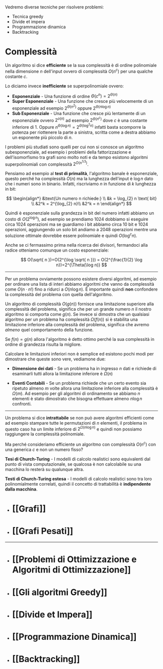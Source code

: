 Vedremo diverse tecniche per risolvere problemi:
- Tecnica greedy
- Divide et impera
- Programmazione dinamica
- Backtracking

# Complessità

Un algoritmo si dice **efficiente** se la sua complessità è di ordine polinomiale nella dimensione $n$ dell'input ovvero di complessità $O(n^ c)$ per una qualche costante $c$.

Lo diciamo invece **inefficiente** se superpolinomiale ovvero:

- **Esponenziale** - Una funzione di ordine $\Theta(c^ n)=2^{\Theta(n)}$
- **Super Esponenziale** - Una funzione che cresce più velocemente di un esponenziale ad esempio $2^{\Theta(n^2)}$ oppure $2^{\Theta(n\log n)}$
- **Sub Esponenziale** - Una funzione che cresce più lentamente di un esponenziale ovvero $2^ {o(n)}$ ad esempio $2^{\Theta(n^c)}$ dove $c$ è una costante inferiore di 1. Oppure $n^{\Theta(\log n)}=2^{\Theta(\log^2 n)}$ infatti basta scomporre la potenza per riottenere la parte a sinistra, scritta come a destra abbiamo un esponente più piccolo di $n$.

I problemi più studiati sono quelli per cui non si conosce un algoritmo subesponenziale, ad esempio i problemi della fattorizzazione e dell'isomorfismo tra grafi sono molto noti e da tempo esistono algoritmi superpolinomiali con complessità $2^{O(n^{1/3})}$.

Pensiamo ad esempio al **test di primalità**, l'algoritmo banale è esponenziale, questo perché ha complessità $O(n)$ ma la lunghezza dell'input è $\log n$ dato che i numeri sono in binario. Infatti, riscriviamo $n$ in funzione di $k$ lunghezza in bit:

$$
\begin{align*}
&\text{Un numero n richiede:} \\
&k = \log_{2} n \text{ bit} \\
&2^k = 2^{\log_{2} n}\\
&2^k = n
\end{align*}
$$

Quindi è esponenziale sulla grandezza in bit del numero infatti abbiamo un costo di $O(2^{\log n})$, ad esempio se prendiamo 1024 dobbiamo si eseguire circa 1024 operazioni ma se guardiamo i bit abbiamo circa 10 bit e 1024 operazioni, aggiungendo un solo bit andiamo a 2048 operazioni mentre una soluzione ottimale dovrebbe essere polinomiale e quindi $O(\log^c n)$.

Anche se ci fermassimo prima nella ricerca dei divisori, fermandoci alla radice otteniamo comunque un costo esponenziale:

$$
O(\sqrt{ n })=O(2^{\log \sqrt{ n }}) = O(2^{\frac{1}{2} \log n})=2^{\Theta(\log n)}
$$

---

Per un problema ovviamente possono esistere diversi algoritmi, ad esempio per ordinare una lista di interi abbiamo algoritmi che vanno da complessità come $O(n\cdot n!)$ fino a ridurci a $O(n \log n)$. È importante quindi **non** confondere la complessità del problema con quella dell'algoritmo.

Un algoritmo di complessità $O(g(n))$ fornisce una limitazione superiore alla complessità del problema, significa che per un grande numero $n$ il nostro algoritmo si comporta come $g(n)$. Se invece si dimostra che un qualsiasi algoritmo per un problema ha complessità $\Omega(f(n))$ si è stabilita una limitazione inferiore alla complessità del problema, significa che avremo _almeno_ quel comportamento della funzione.

Se $f(n)=g(n)$ allora l'algoritmo è detto ottimo perché la sua complessità in ordine di grandezza risulta la migliore.

Calcolare le limitazioni inferiori non è semplice ed esistono pochi modi per dimostrare che queste sono vere, vediamone due:

- **Dimensione dei dati** - Se un problema ha in ingresso $n$ dati e richiede di esaminarli tutti allora la limitazione inferiore è $\Omega(n)$

- **Eventi Contabili** - Se un problema richiede che un certo evento sia ripetuto almeno $m$ volte allora una limitazione inferiore alla complessità è $\Omega(m)$. Ad esempio per gli algoritmi di ordinamento se abbiamo $n$ elementi è stato dimostrato che bisogna effettuare almeno $n\log n$ confronti.

---

Un problema si dice **intrattabile** se non può avere algoritmi efficienti come ad esempio stampare tutte le permutazioni di $n$ elementi, il problema in questo caso ha un limite inferiore di $2^{\Omega(n\log n)}$ e quindi non possiamo raggiungere la complessità polinomiale.

Ma perché consideriamo efficiente un algoritmo con complessità $O(n^c)$ con una generica $c$ e non un numero fisso?

**Tesi di Church-Turing** - I modelli di calcolo realistici sono equivalenti dal punto di vista computazionale, se qualcosa è non calcolabile su una macchina lo resterà su qualunque altra.

**Testi di Church-Turing estesa** - I modelli di calcolo realistici sono tra loro polinomialmente correlati, quindi il concetto di trattabilità è **indipendente dalla macchina**.

- # [[Grafi]]


- # [[Grafi Pesati]]

---

- # [[Problemi di Ottimizzazione e Algoritmi di Ottimizzazione]]


- # [[Gli algoritmi Greedy]]


- # [[Divide et Impera]]


- # [[Programmazione Dinamica]]


- # [[Backtracking]]
